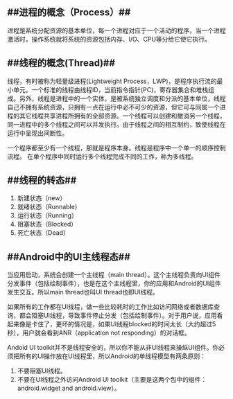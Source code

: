 
##进程的概念（Process）##
---  
进程是系统分配资源的基本单位，每一个进程对应于一个活动的程序，当一个进程激活时，操作系统就将系统的资源包括内存、I/O、CPU等分给它使它执行。 

##线程的概念(Thread)##
---
线程，有时被称为轻量级进程(Lightweight Process，LWP)，是程序执行流的最小单元。一个标准的线程由线程ID，当前指令指针(PC)，寄存器集合和堆栈组成。另外，线程是进程中的一个实体，是被系统独立调度和分派的基本单位，线程自己不拥有系统资源，只拥有一点在运行中必不可少的资源，但它可与同属一个进程的其它线程共享进程所拥有的全部资源。一个线程可以创建和撤消另一个线程，同一进程中的多个线程之间可以并发执行。由于线程之间的相互制约，致使线程在运行中呈现出间断性。

一个程序都至少有一个线程，那就是程序本身。线程是程序中一个单一的顺序控制流程。 在单个程序中同时运行多个线程完成不同的工作，称为多线程。

##线程的转态##
---
1. 新建状态（new）
2. 就绪状态（Runnable）
3. 运行状态（Running）
4. 阻塞状态（Blocked）
5. 死亡状态（Dead）

##Android中的UI主线程态##
---
当应用启动，系统会创建一个主线程（main thread）。这个主线程负责向UI组件分发事件（包括绘制事件），也是在这个主线程里，你的应用和Android的UI组件发生交互。所以main thread也叫UI thread也即UI线程。

如果所有的工作都在UI线程，做一些比较耗时的工作比如访问网络或者数据库查询，都会阻塞UI线程，导致事件停止分发（包括绘制事件）。对于用户说，应用看起来像是卡住了，更坏的情况是，如果UI线程blocked的时间太长（大约超过5秒），用户就会看到ANR（application not responding）的对话框。

Andoid UI toolkit并不是线程安全的，所以你不能从非UI线程来操纵UI组件。你必须把所有的UI操作放在UI线程里，所以Android的单线程模型有两条原则：  
1. 不要阻塞UI线程。   
2. 不要在UI线程之外访问Android UI toolkit（主要是这两个包中的组件：android.widget and android.view）。
